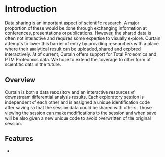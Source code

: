 # Introduction

Data sharing is an important aspect of scientific research. A major proportion of these would be done through exchanging 
information at conferences, presentations or publications. However, the shared data is often not interactive and requires 
some expertise to visually explore.
Curtain attempts to lower this barrier of entry by providing researchers with a place where their analytical result can 
be uploaded, shared and explored interactively. At of current, Curtain offers support for Total Proteomics and PTM 
Proteomics data. We hope to extend the coverage to other form of scientific data in the future.


## Overview

Curtain is both a data repository and an interactive resources of downstream differential analysis results.
Each exploratory session is independent of each other and is assigned a unique identification code after saving so that the session data could be shared with others.
Those viewing the session can make modifications to the session and when save will be also given a new unique code to avoid overwritten of the original session.

## Features

- 
